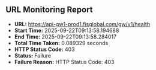 ## URL Monitoring Report

- **URL:** https://api-gw1-prod1.fisglobal.com/gw/v1/health
- **Start Time:** 2025-09-22T09:13:58.194688
- **End Time:** 2025-09-22T09:13:58.284017
- **Total Time Taken:** 0.089329 seconds
- **HTTP Status Code:** 403
- **Status:** Failure
- **Failure Reason:** HTTP Status Code: 403
